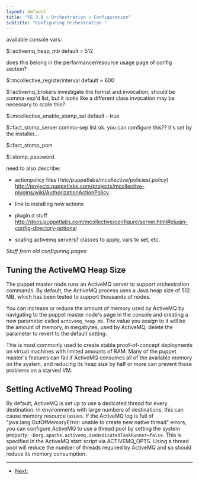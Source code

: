 ```yaml
---
layout: default
title: "PE 3.0 » Orchestration » Configuration"
subtitle: "Configuring Orchestration "
---
```


available console vars:

$::activemq_heap_mb
default = 512

does this belong in the performance/resource usage page of config section?

$::mcollective_registerinterval
default  = 600

$::activemq_brokers
investigate the format and invocation; should be comma-sep'd list, but it looks like a different class invocation may be necessary to scale this?

$::mcollective_enable_stomp_ssl
default - true

$::fact_stomp_server
comma-sep list ok. you can configure this?? it's set by the installer...

$::fact_stomp_port

$::stomp_password

need to also describe:

- actionpolicy files (/etc/puppetlabs/mcollective/policies/<agent>.policy) http://projects.puppetlabs.com/projects/mcollective-plugins/wiki/AuthorizationActionPolicy

- link to installing new actions

- plugin.d stuff  http://docs.puppetlabs.com/mcollective/configure/server.html#plugin-config-directory-optional

- scaling activemq servers? classes to apply, vars to set, etc.

*Stuff from old configuring pages:*

Tuning the ActiveMQ Heap Size
-----

The puppet master node runs an ActiveMQ server to support orchestration commands. By default, the ActiveMQ process uses a Java heap size of 512 MB, which has been tested to support thousands of nodes.

You can increase or reduce the amount of memory used by ActiveMQ by navigating to the puppet master node's page in the console and creating a new parameter called `activemq_heap_mb`. The value you assign to it will be the amount of memory, in megabytes, used by ActiveMQ; delete the parameter to revert to the default setting.

This is most commonly used to create stable proof-of-concept deployments on virtual machines with limited amounts of RAM. Many of the puppet master's features can fail if ActiveMQ consumes all of the available memory on the system, and reducing its heap size by half or more can prevent these problems on a starved VM.

Setting ActiveMQ Thread Pooling
-----

By default, ActiveMQ is set up to use a dedicated thread for every destination. In environments with large numbers of destinations, this can cause memory resource issues. If the ActiveMQ log is full of "java.lang.OutOfMemoryError: unable to create new native thread" errors, you can configure ActiveMQ to use a thread pool by setting the system property: `-Dorg.apache.activemq.UseDedicatedTaskRunner=false`. This is specified in the ActiveMQ start script via ACTIVEMQ_OPTS. Using a thread pool will reduce the number of threads required by ActiveMQ and so should reduce its memory consumption.





* * * 

- [Next: ](./foo.html)
